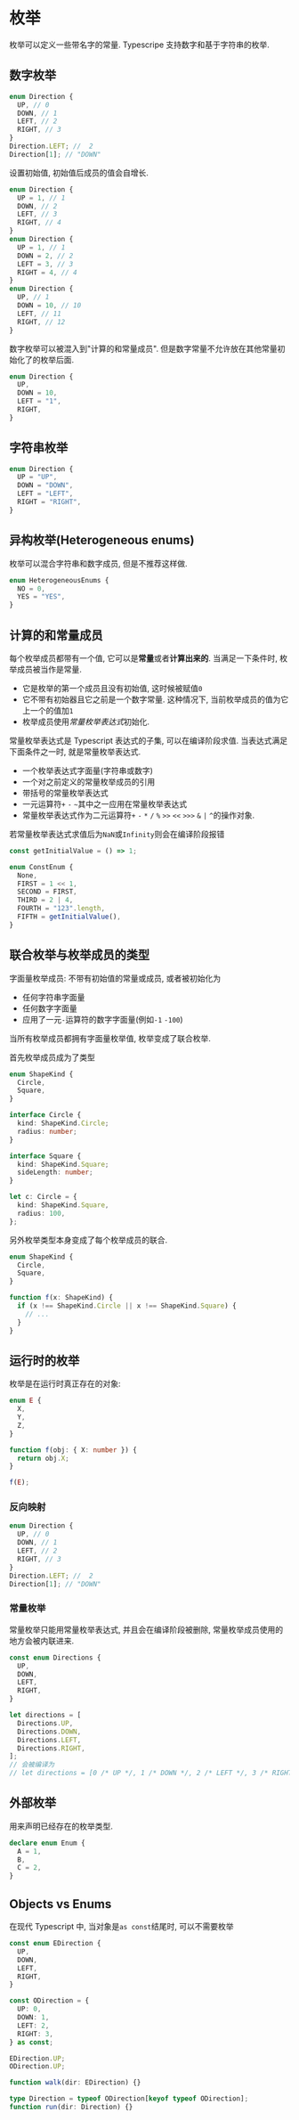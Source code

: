 # 枚举

枚举可以定义一些带名字的常量. Typescripe 支持数字和基于字符串的枚举.

## 数字枚举

```ts
enum Direction {
  UP, // 0
  DOWN, // 1
  LEFT, // 2
  RIGHT, // 3
}
Direction.LEFT; //  2
Direction[1]; // "DOWN"
```

设置初始值, 初始值后成员的值会自增长.

```ts
enum Direction {
  UP = 1, // 1
  DOWN, // 2
  LEFT, // 3
  RIGHT, // 4
}
enum Direction {
  UP = 1, // 1
  DOWN = 2, // 2
  LEFT = 3, // 3
  RIGHT = 4, // 4
}
enum Direction {
  UP, // 1
  DOWN = 10, // 10
  LEFT, // 11
  RIGHT, // 12
}
```

数字枚举可以被混入到"计算的和常量成员". 但是数字常量不允许放在其他常量初始化了的枚举后面.

```ts
enum Direction {
  UP,
  DOWN = 10,
  LEFT = "1",
  RIGHT,
}
```

## 字符串枚举

```ts
enum Direction {
  UP = "UP",
  DOWN = "DOWN",
  LEFT = "LEFT",
  RIGHT = "RIGHT",
}
```

## 异构枚举(Heterogeneous enums)

枚举可以混合字符串和数字成员, 但是不推荐这样做.

```ts
enum HeterogeneousEnums {
  NO = 0,
  YES = "YES",
}
```

## 计算的和常量成员

每个枚举成员都带有一个值, 它可以是**常量**或者**计算出来的**. 当满足一下条件时, 枚举成员被当作是常量.

- 它是枚举的第一个成员且没有初始值, 这时候被赋值`0`
- 它不带有初始器且它之前是一个数字常量. 这种情况下, 当前枚举成员的值为它上一个的值加`1`
- 枚举成员使用*常量枚举表达式*初始化.

常量枚举表达式是 Typescript 表达式的子集, 可以在编译阶段求值. 当表达式满足下面条件之一时, 就是常量枚举表达式.

- 一个枚举表达式字面量(字符串或数字)
- 一个对之前定义的常量枚举成员的引用
- 带括号的常量枚举表达式
- 一元运算符`+` `-` `~`其中之一应用在常量枚举表达式
- 常量枚举表达式作为二元运算符`+` `-` `*` `/` `%` `>>` `<<` `>>>` `&` `|` `^`的操作对象.

若常量枚举表达式求值后为`NaN`或`Infinity`则会在编译阶段报错

```ts
const getInitialValue = () => 1;

enum ConstEnum {
  None,
  FIRST = 1 << 1,
  SECOND = FIRST,
  THIRD = 2 | 4,
  FOURTH = "123".length,
  FIFTH = getInitialValue(),
}
```

## 联合枚举与枚举成员的类型

字面量枚举成员: 不带有初始值的常量或成员, 或者被初始化为

- 任何字符串字面量
- 任何数字字面量
- 应用了一元`-`运算符的数字字面量(例如`-1` `-100`)

当所有枚举成员都拥有字面量枚举值, 枚举变成了联合枚举.

首先枚举成员成为了类型

```ts
enum ShapeKind {
  Circle,
  Square,
}

interface Circle {
  kind: ShapeKind.Circle;
  radius: number;
}

interface Square {
  kind: ShapeKind.Square;
  sideLength: number;
}

let c: Circle = {
  kind: ShapeKind.Square,
  radius: 100,
};
```

另外枚举类型本身变成了每个枚举成员的联合.

```ts
enum ShapeKind {
  Circle,
  Square,
}

function f(x: ShapeKind) {
  if (x !== ShapeKind.Circle || x !== ShapeKind.Square) {
    // ...
  }
}
```

## 运行时的枚举

枚举是在运行时真正存在的对象:

```ts
enum E {
  X,
  Y,
  Z,
}

function f(obj: { X: number }) {
  return obj.X;
}

f(E);
```

### 反向映射

```ts
enum Direction {
  UP, // 0
  DOWN, // 1
  LEFT, // 2
  RIGHT, // 3
}
Direction.LEFT; //  2
Direction[1]; // "DOWN"
```

### 常量枚举

常量枚举只能用常量枚举表达式, 并且会在编译阶段被删除, 常量枚举成员使用的地方会被内联进来.

```ts
const enum Directions {
  UP,
  DOWN,
  LEFT,
  RIGHT,
}

let directions = [
  Directions.UP,
  Directions.DOWN,
  Directions.LEFT,
  Directions.RIGHT,
];
// 会被编译为
// let directions = [0 /* UP */, 1 /* DOWN */, 2 /* LEFT */, 3 /* RIGHT */];
```

## 外部枚举

用来声明已经存在的枚举类型.

```ts
declare enum Enum {
  A = 1,
  B,
  C = 2,
}
```

## Objects vs Enums

在现代 Typescript 中, 当对象是`as const`结尾时, 可以不需要枚举

```ts
const enum EDirection {
  UP,
  DOWN,
  LEFT,
  RIGHT,
}

const ODirection = {
  UP: 0,
  DOWN: 1,
  LEFT: 2,
  RIGHT: 3,
} as const;

EDirection.UP;
ODirection.UP;

function walk(dir: EDirection) {}

type Direction = typeof ODirection[keyof typeof ODirection];
function run(dir: Direction) {}
```
